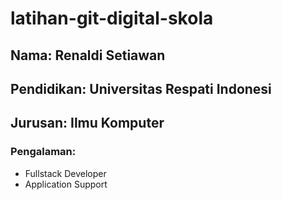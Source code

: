 # latihan-git-digital-skola

## Nama: Renaldi Setiawan
## Pendidikan: Universitas Respati Indonesi
## Jurusan: Ilmu Komputer

### Pengalaman:
- Fullstack Developer
- Application Support
